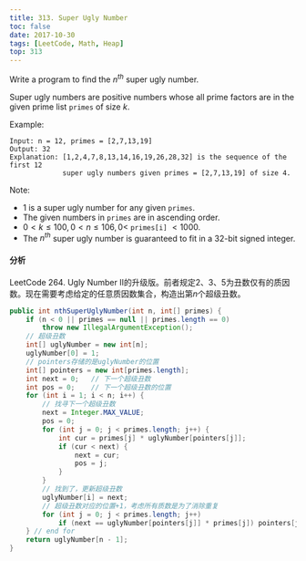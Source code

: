 ```yaml
---
title: 313. Super Ugly Number
toc: false
date: 2017-10-30
tags: [LeetCode, Math, Heap]
top: 313
---
```


Write a program to find the $n^{th}$ super ugly number.

Super ugly numbers are positive numbers whose all prime factors are in the given prime list `primes` of size $k$.

Example:

```
Input: n = 12, primes = [2,7,13,19]
Output: 32 
Explanation: [1,2,4,7,8,13,14,16,19,26,28,32] is the sequence of the first 12 
             super ugly numbers given primes = [2,7,13,19] of size 4.
```

Note:

* 1 is a super ugly number for any given `primes`.
* The given numbers in `primes` are in ascending order.
* $0 < k ≤ 100, 0 < n ≤ 106, 0 <$ `primes[i]` $< 1000$.
* The $n^{th}$ super ugly number is guaranteed to fit in a 32-bit signed integer.

#### 分析

LeetCode 264. Ugly Number II的升级版。前者规定2、3、5为丑数仅有的质因数。现在需要考虑给定的任意质因数集合，构造出第$n$个超级丑数。


```Java
public int nthSuperUglyNumber(int n, int[] primes) {
    if (n < 0 || primes == null || primes.length == 0)
        throw new IllegalArgumentException();
    // 超级丑数
    int[] uglyNumber = new int[n];
    uglyNumber[0] = 1;
    // pointers存储的是uglyNumber的位置
    int[] pointers = new int[primes.length];
    int next = 0;   // 下一个超级丑数
    int pos = 0;    // 下一个超级丑数的位置
    for (int i = 1; i < n; i++) {
        // 找寻下一个超级丑数
        next = Integer.MAX_VALUE;
        pos = 0;
        for (int j = 0; j < primes.length; j++) {
            int cur = primes[j] * uglyNumber[pointers[j]];
            if (cur < next) {
                next = cur;
                pos = j;
            }
        }
        // 找到了，更新超级丑数
        uglyNumber[i] = next;
        // 超级丑数对应的位置+1，考虑所有质数是为了消除重复
        for (int j = 0; j < primes.length; j++)
            if (next == uglyNumber[pointers[j]] * primes[j]) pointers[j]++;
    } // end for
    return uglyNumber[n - 1];
}
```

